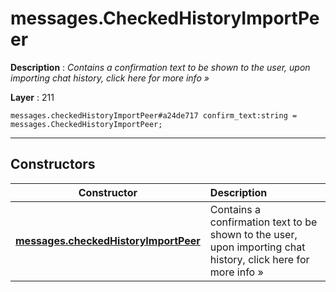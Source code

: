 # messages.CheckedHistoryImportPeer

**Description** : *Contains a confirmation text to be shown to the user, upon importing chat history, click here for more info &raquo;*

**Layer** : 211

```tl
messages.checkedHistoryImportPeer#a24de717 confirm_text:string = messages.CheckedHistoryImportPeer;
```

---

## Constructors

| Constructor | Description |
| :---: | :--- |
| [**messages.checkedHistoryImportPeer**](constructor/messages.checkedHistoryImportPeer) | Contains a confirmation text to be shown to the user, upon importing chat history, click here for more info » |